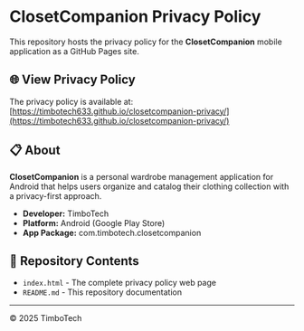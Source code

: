 # ClosetCompanion Privacy Policy

This repository hosts the privacy policy for the **ClosetCompanion** mobile application as a GitHub Pages site.

## 🌐 View Privacy Policy

The privacy policy is available at: [https://timbotech633.github.io/closetcompanion-privacy/](https://timbotech633.github.io/closetcompanion-privacy/)

## 📋 About

**ClosetCompanion** is a personal wardrobe management application for Android that helps users organize and catalog their clothing collection with a privacy-first approach.

- **Developer:** TimboTech
- **Platform:** Android (Google Play Store)
- **App Package:** com.timbotech.closetcompanion

## 📝 Repository Contents

- `index.html` - The complete privacy policy web page
- `README.md` - This repository documentation

---

© 2025 TimboTech
